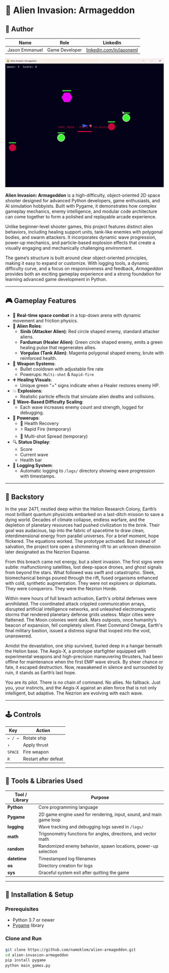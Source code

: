 # 👾 Alien Invasion: Armageddon

## 👤 Author

| Name            | Role              | LinkedIn                                      |
|-----------------|-------------------|-----------------------------------------------|
| Jason Emmanuel  | Game Developer    | [linkedin.com/in/jasoneml](https://www.linkedin.com/in/jasoneml/) |

![Gameplay Preview](gameplay_video.gif) 

**Alien Invasion: Armageddon** is a high-difficulty, object-oriented 2D space shooter designed for advanced Python developers, game enthusiasts, and AI simulation hobbyists. Built with Pygame, it demonstrates how complex gameplay mechanics, enemy intelligence, and modular code architecture can come together to form a polished and replayable arcade experience.

Unlike beginner-level shooter games, this project features distinct alien behaviors, including healing support units, tank-like enemies with polygonal bodies, and swarm attackers. It incorporates dynamic wave progression, power-up mechanics, and particle-based explosion effects that create a visually engaging and mechanically challenging environment.

The game’s structure is built around clear object-oriented principles, making it easy to expand or customize. With logging tools, a dynamic difficulty curve, and a focus on responsiveness and feedback, *Armageddon* provides both an exciting gameplay experience and a strong foundation for learning advanced game development in Python.

---

## 🎮 Gameplay Features

- 🚀 **Real-time space combat** in a top-down arena with dynamic movement and friction physics.
- 🧪 **Alien Roles**:
  - **Sinib (Attacker Alien)**: Red circle shaped enemy, standard attacker aliens.
  - **Fardumun (Healer Alien)**: Green circle shaped enemy, emits a green healing pulse that regenerates allies.
  - **Vorgulax (Tank Alien)**: Magenta polygonal shaped enemy, brute with reinforced health.
- 🔫 **Weapon Systems**:
  - Bullet cooldown with adjustable fire rate
  - Powerups: `Multi-shot` & `Rapid-fire`
- ➕ **Healing Visuals**:
  - Unique green "+" signs indicate when a Healer restores enemy HP.
- 💥 **Explosions**:
  - Realistic particle effects that simulate alien deaths and collisions.
- 🎯 **Wave-Based Difficulty Scaling**:
  - Each wave increases enemy count and strength, logged for debugging.
- 🧱 **Powerups**:
  - 💚 Health Recovery
  - ⚡ Rapid Fire (temporary)
  - 🔫 Multi-shot Spread (temporary)
- 🔍 **Status Display**:
  - Score
  - Current wave
  - Health bar
- 🧾 **Logging System**:
  - Automatic logging to `/logs/` directory showing wave progression with timestamps.

---

## 📜 Backstory

In the year 2471, nestled deep within the Helion Research Colony, Earth’s most brilliant quantum physicists embarked on a last-ditch mission to save a dying world. Decades of climate collapse, endless warfare, and the depletion of planetary resources had pushed civilization to the brink. Their goal was audacious, tap into the fabric of spacetime to draw clean, interdimensional energy from parallel universes. For a brief moment, hope flickered. The equations worked. The prototype activated. But instead of salvation, the project tore open a shimmering rift to an unknown dimension later designated as the Nezrion Expanse.

From this breach came not energy, but a silent invasion. The first signs were subtle: malfunctioning satellites, lost deep-space drones, and ghost signals from beyond the stars. What followed was swift and catastrophic. Sleek, biomechanical beings poured through the rift, fused organisms enhanced with cold, synthetic augmentation. They were not explorers or diplomats. They were conquerors. They were the Nezrion Horde.

Within mere hours of full breach activation, Earth's orbital defenses were annihilated. The coordinated attack crippled communication arrays, disrupted artificial intelligence networks, and unleashed electromagnetic storms that rendered planetary defense grids useless. Major cities were flattened. The Moon colonies went dark. Mars outposts, once humanity’s beacon of expansion, fell completely silent. Fleet Command Omega, Earth's final military bastion, issued a distress signal that looped into the void, unanswered.

Amidst the devastation, one ship survived, buried deep in a hangar beneath the Helion base. The Aegis-X, a prototype starfighter equipped with experimental weapons and high-precision maneuvering thrusters, had been offline for maintenance when the first EMP wave struck. By sheer chance or fate, it escaped destruction. Now, reawakened in silence and surrounded by ruin, it stands as Earth’s last hope.

You are its pilot. There is no chain of command. No allies. No fallback. Just you, your instincts, and the Aegis-X against an alien force that is not only intelligent, but adaptive. The Nezrion are evolving with each wave.

---

## 🕹️ Controls

| Key          | Action                  |
|--------------|--------------------------|
| `← / →`      | Rotate ship              |
| `↑`          | Apply thrust             |
| `SPACE`      | Fire weapon              |
| `R`          | Restart after defeat     |

---

## 🔧 Tools & Libraries Used

| Tool / Library | Purpose                                                                 |
|----------------|-------------------------------------------------------------------------|
| **Python**     | Core programming language                                               |
| **Pygame**     | 2D game engine used for rendering, input, sound, and main game loop     |
| **logging**    | Wave tracking and debugging logs saved in `/logs/`                      |
| **math**       | Trigonometry functions for angles, directions, and vector math          |
| **random**     | Randomized enemy behavior, spawn locations, power-up selection          |
| **datetime**   | Timestamped log filenames                                               |
| **os**         | Directory creation for logs                                             |
| **sys**        | Graceful system exit after quitting the game                            |

---

## 🧰 Installation & Setup

### Prerequisites

- Python 3.7 or newer
- [Pygame](https://www.pygame.org/) library

### Clone and Run

```bash
git clone https://github.com/namoklom/alien-armageddon.git
cd alien-invasion-armageddon
pip install pygame
python main_games.py
```
